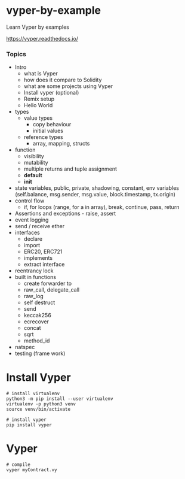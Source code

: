 # vyper-by-example

Learn Vyper by examples

https://vyper.readthedocs.io/

### Topics

- Intro
  - what is Vyper
  - how does it compare to Solidity
  - what are some projects using Vyper
  - Install vyper (optional)
  - Remix setup
  - Hello World
- types
  - value types
    - copy behaviour
    - initial values
  - reference types
    - array, mapping, structs
- function
  - visibility
  - mutability
  - multiple returns and tuple assignment
  - **default**
  - **init**
- state variables, public, private, shadowing, constant, env variables (self.balance, msg.sender, msg.value, block.timestamp, tx.origin)
- control flow
  - if, for loops (range, for a in array), break, continue, pass, return
- Assertions and exceptions - raise, assert
- event logging
- send / receive ether
- interfaces
  - declare
  - import
  - ERC20, ERC721
  - implements
  - extract interface
- reentrancy lock
- built in functions
  - create forwarder to
  - raw_call, delegate_call
  - raw_log
  - self destruct
  - send
  - keccak256
  - ecrecover
  - concat
  - sqrt
  - method_id
- natspec
- testing (frame work)

# Install Vyper

```shell
# install virtualenv
python3 -m pip install --user virtualenv
virtualenv -p python3 venv
source venv/bin/activate

# install vyper
pip install vyper
```

# Vyper

```shell
# compile
vyper myContract.vy
```

